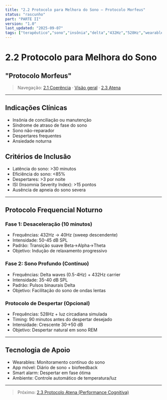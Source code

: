 ```yaml
---
title: "2.2 Protocolo para Melhora do Sono — Protocolo Morfeus"
status: "rascunho"
part: "PARTE II"
version: "1.0"
last_updated: "2025-09-07"
tags: ["terapêutico","sono","insônia","delta","432Hz","528Hz","wearables"]
---
```


# 2.2 Protocolo para Melhora do Sono

## "Protocolo Morfeus"

> Navegação: [2.1 Coerência](/mandalas?path=agents/terapeuticos/2.1-protocolo-coerencia.md) · [Visão geral](/mandalas?path=agents/terapeuticos/parte-ii-protocolos-terapeuticos.md) · [2.3 Atena](/mandalas?path=agents/terapeuticos/2.3-protocolo-atena.md)

---

## Indicações Clínicas

- Insônia de conciliação ou manutenção
- Síndrome de atraso de fase do sono
- Sono não-reparador
- Despertares frequentes
- Ansiedade noturna

## Critérios de Inclusão

- Latência do sono: >30 minutos
- Eficiência do sono: <85%
- Despertares: >3 por noite
- ISI (Insomnia Severity Index): >15 pontos
- Ausência de apneia do sono severa

---

## Protocolo Frequencial Noturno

### Fase 1: Desaceleração (10 minutos)

- Frequências: 432Hz → 40Hz (sweep descendente)
- Intensidade: 50-45 dB SPL
- Padrão: Transição suave Beta→Alpha→Theta
- Objetivo: Indução de relaxamento progressivo

### Fase 2: Sono Profundo (Contínuo)

- Frequências: Delta waves (0.5-4Hz) + 432Hz carrier
- Intensidade: 35-40 dB SPL
- Padrão: Pulsos binaurais Delta
- Objetivo: Facilitação do sono de ondas lentas

### Protocolo de Despertar (Opcional)

- Frequências: 528Hz + luz circadiana simulada
- Timing: 90 minutos antes do despertar desejado
- Intensidade: Crescente 30→50 dB
- Objetivo: Despertar natural em sono REM

---

## Tecnologia de Apoio

- Wearables: Monitoramento contínuo do sono
- App móvel: Diário de sono + biofeedback
- Smart alarm: Despertar em fase ótima
- Ambiente: Controle automático de temperatura/luz

---

> Próximo: [2.3 Protocolo Atena (Performance Cognitiva)](/mandalas?path=agents/terapeuticos/2.3-protocolo-atena.md)
